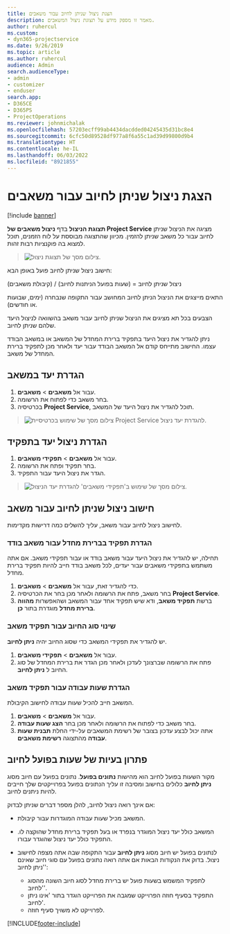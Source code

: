 ```yaml
---
title: הצגת ניצול שניתן לחיוב עבור משאבים
description: מאמר זו מספק מידע על תצוגת ניצול המשאבים.
author: ruhercul
ms.custom:
- dyn365-projectservice
ms.date: 9/26/2019
ms.topic: article
ms.author: ruhercul
audience: Admin
search.audienceType:
- admin
- customizer
- enduser
search.app:
- D365CE
- D365PS
- ProjectOperations
ms.reviewer: johnmichalak
ms.openlocfilehash: 57203ecff99ab4434dacdded04245435d31bc8e4
ms.sourcegitcommit: 6cfc50d89528df977a8f6a55c1ad39d99800d9b4
ms.translationtype: HT
ms.contentlocale: he-IL
ms.lasthandoff: 06/03/2022
ms.locfileid: "8921855"
---
```

# <a name="view-chargeable-utilization-for-resources"></a>הצגת ניצול שניתן לחיוב עבור משאבים

[!include [banner](../includes/psa-now-project-operations.md)]
 
**תצוגת הניצול** בדף **ניצול משאבים של Project Service** מציגה את הניצול שניתן לחיוב עבור כל משאב שניתן להזמין. מכיוון שהתצוגה מבוססת על לוח הזמנים, תוכל למצוא בה פוקנציות רבות זהות.

> ![צילום מסך של תצוגת ניצול.](media/FAQ-utilization-1.png)
 

חישוב ניצול שניתן לחיוב פועל באופן הבא:

   ניצול שניתן לחיוב = (שעות בפועל הניתנות לחיוב) / (קיבולת משאבים)

התאים מייצגים את הניצול הניתן לחיוב המחושב עבור התקופה שנבחרה (ימים, שבועות או חודשים).

הצבעים בכל תא מציגים את הניצול שניתן לחיוב עבור משאב בהשוואה לניצול היעד שלהם שניתן לחיוב. 

ניתן להגדיר את ניצול היעד בתפקיד ברירת המחדל של המשאב או במשאב הבודד עצמו. החישוב מתייחס קודם אל המשאב הבודד עבור יעד ולאחר מכן לתפקיד ברירת המחדל של משאב.

## <a name="set-target-on-a-resource"></a>הגדרת יעד במשאב

1. עבור אל **משאבים** \> **משאבים**. 
2. בחר משאב כדי לפתוח את הרשומה. 
3. בכרטיסיה **Project Service**, תוכל להגדיר את ניצול היעד של המשאב.

> ![צילום מסך של שימוש בכרטיסיית Project Service להגדרת יעד ניצול.](media/FAQ-utilization-2.png)
 
## <a name="set-target-utilization-on-a-role"></a>הגדרת ניצול יעד בתפקיד

1. עבור אל **משאבים** \> **תפקידי משאבים**. 
2. בחר תפקיד ופתח את הרשומה. 
3. הגדר את ניצול היעד עבור התפקיד.

> ![צילום מסך של שימוש ב'תפקידי משאבים' להגדרת יעד הניצול.](media/FAQ-utilization-3.png)
 
## <a name="calculate-chargeable-utilization-for-a-resource"></a>חישוב ניצול שניתן לחיוב עבור משאב

לחישוב ניצול לחיוב עבור משאב, עליך להשלים כמה דרישות מקדימות. 

### <a name="set-default-role-for-individual-resource"></a>הגדרת תפקיד בברירת מחדל עבור משאב בודד

תחילה, יש להגדיר את ניצול היעד עבור משאב בודד או עבור תפקידי משאב. אם אתה משתמש בתפקידי משאבים עבור יעדים, לכל משאב בודד חייב להיות תפקיד ברירת מחדל. 

1. כדי להגדיר זאת, עבור אל **משאבים** \> **משאבים**. 
2. בחר משאב, פתח את הרשומה ולאחר מכן בחר את הכרטיסיה **Project Service**. 
3. ברשת **תפקיד משאב**, ודא שיש תפקיד אחד עבור המשאב ושהאפשרות **‏‫מהווה ברירת מחדל‬** מוגדרת בתור **כן**.
 
### <a name="change-billing-type-for-resource-role"></a>שינוי סוג החיוב עבור תפקיד משאב

יש להגדיר את תפקידי המשאב כדי שסוג החיוב יהיה **‏‫ניתן לחיוב‬**. 

1. עבור אל **משאבים** \> **תפקידי משאבים**. 
2. פתח את הרשומה שברצונך לעדכן ולאחר מכן הגדר את ברירת המחדל של סוג החיוב ל **‏‫ניתן לחיוב‬**.

### <a name="set-working-hours-for-resource-role"></a>הגדרת שעות עבודה עבור תפקיד משאב
 
המשאב חייב להכיל שעות עבודה לחישוב הקיבולת. 

1. עבור אל **משאבים** \> **משאבים**. 
2. בחר משאב כדי לפתוח את הרשומה ולאחר מכן בחר **הצג שעות עבודה**. 
3. אתה יכול לבצע עדכון בצובר של רשימת המשאבים על-ידי החלת **תבנית שעות עבודה** מהתצוגה **רשימת משאבים**.

## <a name="troubleshooting-chargeable-actual-hours"></a>פתרון בעיות של שעות בפועל לחיוב

מקור השעות בפועל לחיוב הוא מהישות  **נתונים בפועל**. נתונים בפועל עם חיוב מסוג **ניתן לחיוב** כלולים בחישוב ומסיבה זו עליך הנתונים בפועל בפרוייקטים שלך חייבים להיות ניתנים לחיוב.

אם אינך רואה ניצול לחיוב, להלן מספר דברים שניתן לבדוק:

- המשאב מכיל שעות עבודה המוגדרות עבור קיבולת.
- המשאב כולל יעד ניצול המוגדר בנפרד או בעל תפקיד ברירת מחדל שהוקצה לו. התפקיד כולל יעד ניצול שהוגדר עבורו.
- לנתונים בפועל יש חיוב מסוג **ניתן לחיוב** עבור התקופה שבה אתה מצפה לחישוב ניצול. בדוק את הנקודות הבאות אם אתה רואה נתונים בפועל עם סוגי חיוב שאינם 'ניתן לחיוב':

  - לתפקיד המשמש בשעות פועל יש ברירת מחדל לסוג חיוב השונה מהסוג 'לחיוב'.
  - התפקיד בסעיף חוזה הפרוייקט שמגבה את הפרוייקט הוגדר בתור 'אינו ניתן לחיוב'.
  - לפרוייקט לא משויך סעיף חוזה.



[!INCLUDE[footer-include](../includes/footer-banner.md)]
